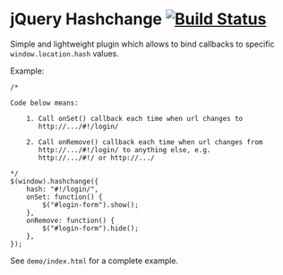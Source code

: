 jQuery Hashchange [![Build Status](https://travis-ci.org/apopelo/jquery-hashchange.png)](https://travis-ci.org/apopelo/jquery-hashchange)
=================

Simple and lightweight plugin which allows to bind callbacks to specific
`window.location.hash` values.

Example:

    /*

    Code below means:

        1. Call onSet() callback each time when url changes to
           http://.../#!/login/

        2. Call onRemove() callback each time when url changes from
           http://.../#!/login/ to anything else, e.g.
           http://.../#!/ or http://.../

    */
    $(window).hashchange({
        hash: "#!/login/",
        onSet: function() {
            $("#login-form").show();
        },
        onRemove: function() {
            $("#login-form").hide();
        },
    });

See `demo/index.html` for a complete example.

